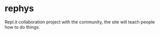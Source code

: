# rephys
Repl.it collaboration project with the community, the site will teach people how to do things.
